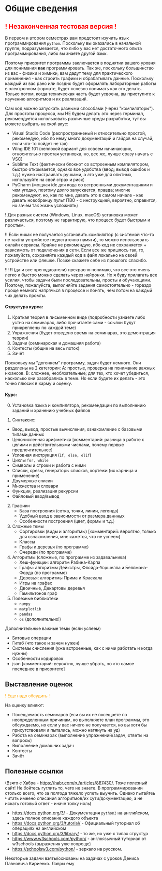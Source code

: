 # Общие сведения

## <span style="color:red">! Незаконченная тестовая версия !</span>

В первом и втором семестрах вам предстоит изучить язык программирования `python`. Поскольку вы оказались в начальной группе, подразумевается, что либо у вас нет достаточного опыта программирования, либо вы знаете другой язык. 

Поэтому приоритет программы заключается в поднятии вашего уровня для понимания **как** программировать. Так же, поскольку большинство из вас - физики и химики, вам дадут тему для практического применения - как строить графики и обрабатывать данные. Поскольку каждый из вас рано или поздно будет оформлять лабораторные работы в электронном формате, будет полезно понимать как это делать. Только потом, когда техническая часть будет усвоена, вы приступите к изучению алгоритмов и их реализаций.

Сам код можно запускать разными способами (через "компиляторы"). Для простоты процесса, мы НЕ будем делать это через терминал, рекомендуется использовать различные среды разработки, тут вы можете выбрать на ской вкус:
+ Visual Studio Code (распространненый и относительно простой, рекомендую, ибо по нему много документаций и гайдов на случай, если что-то пойдет не так)
+ Wing IDE 101 (неплохой вариант для совсем начинающих, относительно простая установка, но, все же, лучше сразу начать с VSC)
+ Sublime Text (фактически блокнот со встроенным компилятором, быстро открывается, однако все удобства (ввод; вывод ошибок и т.д.) нужно настраивать ручками, а это уже для опытных, используйте на свой страх и риск)
+ PyCharm (мощная ide для кода со встроенными документациями и чем угодно, поэтому долго запускается, правда; многие рекомендуют, но, как по мне, давать это в самом начале - как давать новобранцу пульт ПВО - с инструкцией, вероятно, справится, но зачем так жизнь усложнять)

! Для разных систем (Windows, Linux, macOS) установка может различасться, поэтому не гарантирую, что процесс будет быстрым и простым.

!! Если никак не получается установить компилятор (с системой что-то не так/на устройстве недостаточно памяти), то можно использовать онлайн сервисы. Крайне не рекомендую, ибо код не сохраняется + зависимоть от подключения в сети. Если все же пришлось так, то, пожалуйста, сохраняйте каждый код в файл локально на своей устройстве или флешке. Позже скажете себе из прошлого спасибо.

!!! Я (да и все преподаватели) прекрасно понимаю, что все это очень легко и быстро можно сделать через нейронки. Но я буду прилагать все усилия, чтобы задачи были последовательны, просты и обучающими. Поэтому, пожалуйста, выполняйте задания самостоятельно - гораздо проще немного напрячься в процессе и понять, чем потом на каждый чих делать промты.

#### Структура курса:
1. Краткая теория в письменном виде (подробности узнаете либо устно на семинарах, либо прочитаете сами - ссылки будут прикреплены по каждой теме)
2. Упражнения (будет отведено время на семинарах, это демонтрация теории)
3. Задачи (семинарская и домашняя работа)
4. Контесты (общие на весь поток)
5. Зачёт  

Поскольку мы "догоняем" программу, задач будет немного. Они разделены на 2 категории:
А: простые, проверка на понимание важных нюансов.
В: сложнее, необязательные; для тех, кто хочет убедиться, насколько они разобрались в теме. Но если будете их делать - это точно плюсик в карму и оценку. 

#### Курс:

0. Установка языка и компилятора, рекомендации по выполнению заданий и хранению учебных файлов

1. Синтаксис:	

  + Ввод, вывод, простые вычисления, ознакомление с базовыми типами данных
  + Целочисленная арифметика [комментарий: разница в работе с целими и действительными числами, почему первые предпочтительнее]
  + Условная инструкция (`if, else, elif`)
  + Циклы `for, while`
  + Символы и строки и работа с ними
  + Списки, срезы, генераторы списков, кортежи (их карница и применение)
  + Двумерные списки
  + Множества и словари
  + Функции, реализация рекурсии
  + Файловый ввод/вывод

2. Графики
	+ База построения (сетка, точки, линии, легенда) 
	+ Удобный ввод в зависимости от размера даннных
	+ Особенности построения (цвет, формы и т.д.)
4. Сложные темы
	+ Сортировки (виды и алгоритмы) [комментарий: вероятно, только для ознакомления, мне кажется, что не успеем]
	+ Классы
	+ Графы и деревья (по программе)
	+ Очереди (по программе)
5. Алгоритмы (сложные, по программе из задавальника)
	+ Хеш-функции: алгоритм Рабина-Карпа
	+ Графы: алгоритмы Дейкстры, Флойда-Уоршелла и Беллмана-Форда (по программе)
	+ Деревья: алгоритмы Прима и Краскала
	+ Игры на графах
	+ Двоичные, Декартовы деревья
	+ Гамильтонов граф
6. Полезные библиотеки
	+ `numpy`
	+ `matplotlib`
	+ `pandas` 
	+ `os` (дополнительно!)

Дополнительные важные темы (если успеем)
+ Битовые операции
+ Гитаб (что такое и зачем нужен)
+ Системы счисления (уже встроенные, как с ними работать и когда нужны)
+ Особенности кодировок
+ json [комментарий: вероятно, лучше убрать, но это самое последнее в приоритете]

## Выставление оценок
<span style="color:orange">! Еще надо обсудить !</span>

На оценку влияют:
- Посещаемость семинаров (еси вы их не посещаете по неопределенным причинам, но выполняете план программы, это обсуждаемо, но если у вас ничего не получается, но вы хотя бы присутствовали и пытались, можно натянуть на уд)
- Работа на семинарах (выполнение упражнений/задач, ответы на вопросы)
- Выполнение домашних задач
- Контесты
- Зачёт

## Полезные ссылки
(Взято с Хабра - https://habr.com/ru/articles/887430/. Тоже полезный сайт! Не бойтесь гуглить то, чего не знаете. В программировании столько всего, что за полгода тяжело успеть выучить. Однако пытайтеь читать имеено описания алгоритмов/их сути/документацию, а не искать готовый ответ - иначе толку ноль) 
+ https://docs.python.org/3/ - Документация `python3` на английском, здесь полное описание каждого объекта
+ https://docs.python.org/3/tutorial/ - Официальный туториал об операциях на английском
+ https://docs.python.org/3/library/ - то же, но уже о типах структур
+ https://www.w3schools.com/python/ - англоязычный туториал от w3schools (выражения уже попроще)
+ https://schoolsw3.com/python/ - зеркало на русском.

Некоторые задачи взяты/основаны на задачах с уроков Дениса Павновича Кириенко. Лавры ему
